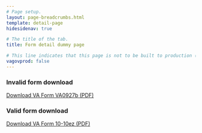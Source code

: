 ```yaml
---
# Page setup.
layout: page-breadcrumbs.html
template: detail-page
hidesidenav: true

# The title of the tab.
title: Form detail dummy page

# This line indicates that this page is not to be built to production (www.va.gov)
vagovprod: false
---
```


### Invalid form download
<a
  href="https://www.va.gov/vaforms/medical/pdf/10-10EZ-fillable.pdf"
  download
  data-widget-type="find-va-forms-invalid-pdf-alert"
  data-form-number="VA0927b">Download VA Form VA0927b (PDF)</a>

### Valid form download
<a
  href="https://www.va.gov/vaforms/medical/pdf/10-10EZ-fillable.pdf"
  download
  data-widget-type="find-va-forms-invalid-pdf-alert"
  data-form-number="10-10EZ">Download VA Form 10-10ez (PDF)</a>
